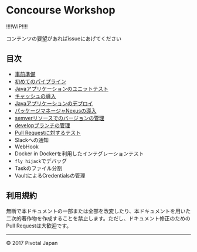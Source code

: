 # Concourse Workshop

!!!!WIP!!!!

コンテンツの要望があればissueにあげてください


## 目次

* [事前準備](prerequisite.md)
* [初めてのパイプライン](first-pipeline.md)
* [Javaアプリケーションのユニットテスト](java-unit-test.md)
* [キャッシュの導入](caching.md)
* [Javaアプリケーションのデプロイ](java-deploy.md)
* [パッケージマネージャNexusの導入](nexus.md)
* [semverリソースでのバージョンの管理](semver-resource.md)
* [developブランチの管理](develop-branch.md)
* [Pull Requestに対するテスト](pull-request-resource.md)
* Slackへの通知
* WebHook
* Docker in Dockerを利用したインテグレーションテスト
* `fly hijack`でデバッグ
* Taskのファイル分割
* VaultによるCredentialsの管理


## 利用規約

無断で本ドキュメントの一部または全部を改変したり、本ドキュメントを用いた二次的著作物を作成することを禁止します。ただし、ドキュメント修正のためのPull Requestは大歓迎です。

----
© 2017 Pivotal Japan
